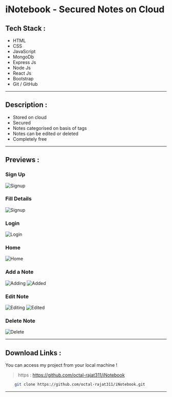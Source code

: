 # iNotebook - Secured Notes on Cloud
## **Tech Stack** : 
* HTML
* CSS
* JavaScript
* MongoDb
* Express Js
* Node Js
* React Js
* Bootstrap
* Git / GitHub
___
## **Description** : 
* Stored on cloud
* Secured
* Notes categorised on basis of tags
* Notes can be edited or deleted
* Completely free
___
## **Previews** : 
### Sign Up
![Signup](https://drive.google.com/uc?export=view&id=1Mx4B8pQXjUNIEvK9Ndww1migsXvDqe1t)
### Fill Details
![Signup](https://drive.google.com/uc?export=view&id=1M_qDoCTcW_I3CVVdIpzr_l7oHYnUUg_B)
### Login
![Login](https://drive.google.com/uc?export=view&id=1Mon2-6FwpCAaw-w4JjSP5vHZgoVf1vKG)
### Home
![Home](https://drive.google.com/uc?export=view&id=1OuS-mfrOJQIUelgzltMq8yYjUCYhubKm)
### Add a Note
![Adding](https://drive.google.com/uc?export=view&id=1Me1RmYoiWrMb3wrYOAqN2D2eQrcHkObG)
![Added](https://drive.google.com/uc?export=view&id=1MbiQoVR3ohXWBjzad8z684mApeKGbb1Y)
### Edit Note
![Editing](https://drive.google.com/uc?export=view&id=1MggyUdgBtjFMUva6XMnI_Uf1l8wISKPd)
![Edited](https://drive.google.com/uc?export=view&id=1M_bn3jWuuykr2DqyASG_pniAqqMIQTmQ)
### Delete Note
![Delete](https://drive.google.com/uc?export=view&id=1N1nNM4DJSf7mHSqB7aj8HlC4kA236QTE)
___
## **Download Links** : 
You can access my project from your local machine !
>https : https://github.com/octal-rajat311/iNotebook

```bash
    git clone https://github.com/octal-rajat311/iNotebook.git
```
___
